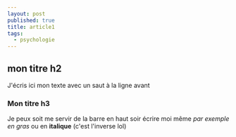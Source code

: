 ```yaml
---
layout: post
published: true
title: article1
tags: 
  - psychologie
---
```


## mon titre h2

J'écris ici mon texte avec un saut à la ligne avant

### Mon titre h3

Je peux soit me servir de la barre en haut soir écrire moi même *par exemple en gras* ou en **italique** (c'est l'inverse lol)



